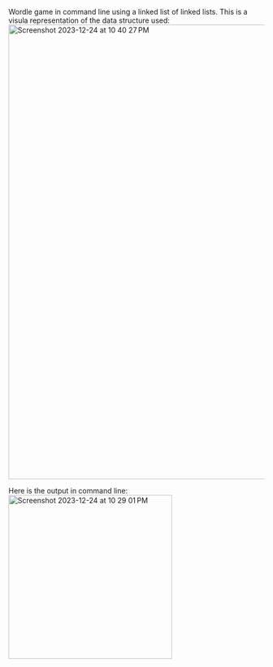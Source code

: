 Wordle game in command line using a linked list of linked lists.
This is a visula representation of the data structure used:
<img width="893" alt="Screenshot 2023-12-24 at 10 40 27 PM" src="https://github.com/norgera/Wordle/assets/95401214/26a65ac6-c014-4750-af80-3166d1ee1980">


Here is the output in command line:
<img width="322" alt="Screenshot 2023-12-24 at 10 29 01 PM" src="https://github.com/norgera/Wordle/assets/95401214/9611c2d0-5a3f-49cc-b715-1c34fd73be02">
